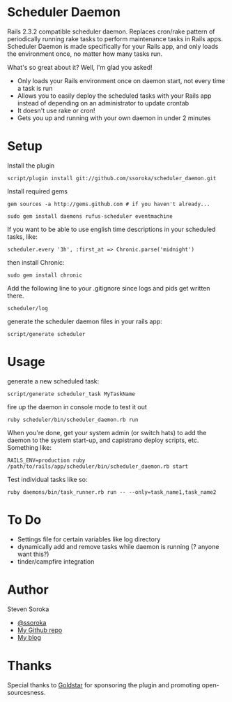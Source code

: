Scheduler Daemon
================

Rails 2.3.2 compatible scheduler daemon.  Replaces cron/rake pattern of periodically running rake tasks 
to perform maintenance tasks in Rails apps. Scheduler Daemon is made specifically for your Rails app, 
and only loads the environment once, no matter how many tasks run.

What's so great about it?  Well, I'm glad you asked!

- Only loads your Rails environment once on daemon start, not every time a task is run
- Allows you to easily deploy the scheduled tasks with your Rails app instead of depending on an
  administrator to update crontab
- It doesn't use rake or cron!
- Gets you up and running with your own daemon in under 2 minutes

Setup
=====

Install the plugin

    script/plugin install git://github.com/ssoroka/scheduler_daemon.git

Install required gems

    gem sources -a http://gems.github.com # if you haven't already...

    sudo gem install daemons rufus-scheduler eventmachine

If you want to be able to use english time descriptions in your scheduled tasks, like:

    scheduler.every '3h', :first_at => Chronic.parse('midnight')

then install Chronic:

    sudo gem install chronic

Add the following line to your .gitignore since logs and pids get written there.

    scheduler/log

generate the scheduler daemon files in your rails app:

    script/generate scheduler

Usage
=====

generate a new scheduled task:

    script/generate scheduler_task MyTaskName

fire up the daemon in console mode to test it out

    ruby scheduler/bin/scheduler_daemon.rb run

When you're done, get your system admin (or switch hats) to add the daemon to the system start-up, and
capistrano deploy scripts, etc.  Something like:

    RAILS_ENV=production ruby /path/to/rails/app/scheduler/bin/scheduler_daemon.rb start

Test individual tasks like so:

    ruby daemons/bin/task_runner.rb run -- --only=task_name1,task_name2

To Do
=====

- Settings file for certain variables like log directory
- dynamically add and remove tasks while daemon is running (? anyone want this?)
- tinder/campfire integration

Author
======

Steven Soroka

* [@ssoroka](http://twitter.com/ssoroka)
* [My Github repo](http://github.com/ssoroka)
* [My blog](http://blog.stevensoroka.ca)

Thanks
======

Special thanks to [Goldstar](http://www.goldstar.com) for sponsoring the plugin and promoting open-sourcesness.
